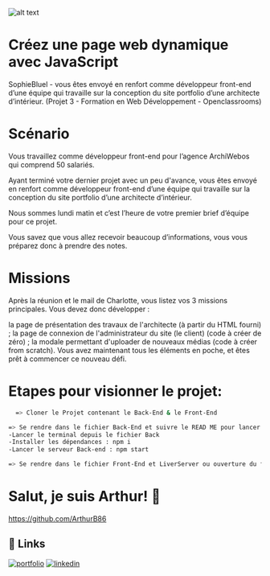 
![alt text](https://user-images.githubusercontent.com/121979440/226178382-25e03df8-0c86-49f5-b48f-ca4ddf109919.gif)
# Créez une page web dynamique avec JavaScript

SophieBluel - vous êtes envoyé en renfort comme développeur front-end d’une équipe qui travaille sur la conception du site portfolio d’une architecte d’intérieur. (Projet 3 - Formation en Web Développement - Openclassrooms)

# Scénario
Vous travaillez comme développeur front-end pour l’agence ArchiWebos qui comprend 50 salariés.

Ayant terminé votre dernier projet avec un peu d'avance, vous êtes envoyé en renfort comme développeur front-end d’une équipe qui travaille sur la conception du site portfolio d’une architecte d’intérieur.

Nous sommes lundi matin et c’est l’heure de votre premier brief d’équipe pour ce projet.

Vous savez que vous allez recevoir beaucoup d’informations, vous vous préparez donc à prendre des notes.
# Missions
Après la réunion et le mail de Charlotte, vous listez vos 3 missions principales. Vous devez donc développer :

la page de présentation des travaux de l'architecte (à partir du HTML fourni) ; la page de connexion de l'administrateur du site (le client) (code à créer de zéro) ; la modale permettant d'uploader de nouveaux médias (code à créer from scratch). Vous avez maintenant tous les éléments en poche, et êtes prêt à commencer ce nouveau défi.
# Etapes pour visionner le projet:
```bash
  => Cloner le Projet contenant le Back-End & le Front-End

=> Se rendre dans le fichier Back-End et suivre le READ ME pour lancer le serveur Back-end:
-Lancer le terminal depuis le fichier Back
-Installer les dépendances : npm i 
-Lancer le serveur Back-end : npm start

=> Se rendre dans le fichier Front-End et LiverServer ou ouverture du fichier index.html
```

# Salut, je suis Arthur! 👋

https://github.com/ArthurB86
## 🔗 Links
[![portfolio](https://img.shields.io/badge/my_portfolio-000?style=for-the-badge&logo=ko-fi&logoColor=white)](https://arthurbiet.vercel.app/)
[![linkedin](https://img.shields.io/badge/linkedin-0A66C2?style=for-the-badge&logo=linkedin&logoColor=white)](https://www.linkedin.com/in/arthur-biet-7871182aa/)



